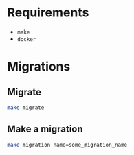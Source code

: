 # Requirements

* `make`
* `docker`

# Migrations

## Migrate

```sh
make migrate
```

## Make a migration

```sh
make migration name=some_migration_name
```
